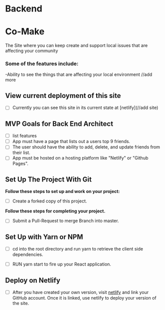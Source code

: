 # Backend

# Co-Make

The Site where you can keep create and support local issues that are affecting your community

### Some of the features include:

-Ability to see the things that are affecting your local environment
//add more

## View current deployment of this site

- [ ] Currently you can see this site in its current state at [netlify](//add site)

## MVP Goals for Back End Architect

- [ ] list features
- [ ] App must have a page that lists out a users top 9 friends.
- [ ] The user should have the ability to add, delete, and update friends from their list.
- [ ] App must be hosted on a hosting platform like "Netlify" or "Github Pages".

## Set Up The Project With Git

**Follow these steps to set up and work on your project:**

- [ ] Create a forked copy of this project.

**Follow these steps for completing your project.**

- [ ] Submit a Pull-Request to merge <firstName-lastName> Branch into master.

## Set Up with Yarn or NPM

- [ ] cd into the root directory and run yarn to retrieve the client side dependencies.

- [ ] RUN yarn start to fire up your React application.

## Deploy on Netlify

- [ ] After you have created your own version, visit [netlify](https://www.netlify.com/) and link your GitHub account. Once it is linked, use netlify to deploy your version of the site.
